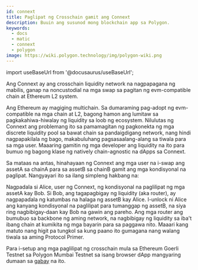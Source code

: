 ```yaml
---
id: connext
title: Paglipat ng Crosschain gamit ang Connext
description: Buuin ang susunod mong blockchain app sa Polygon.
keywords:
  - docs
  - matic
  - connext
  - polygon
image: https://wiki.polygon.technology/img/polygon-wiki.png
---
```

import useBaseUrl from '@docusaurus/useBaseUrl';

Ang Connext ay ang crosschain liquidity network na nagpapagana ng mabilis, ganap na noncustodial na mga swap sa pagitan ng evm-compatible chain at Ethereum L2 system.

Ang Ethereum ay magiging multichain. Sa dumaraming pag-adopt ng evm-compatible na mga chain at L2, bagong hamon ang lumitaw sa pagkakahiwa-hiwalay ng liquidity sa loob ng ecosystem. Nilulutas ng Connext ang problemang ito sa pamamagitan ng pagkonekta ng mga discrete liquidity pool sa bawat chain sa pandaigdigang network, nang hindi nagpapakilala ng bago, makabuluhang pagsasaalang-alang sa tiwala para sa mga user. Maaaring gamitin ng mga developer ang liquidity na ito para bumuo ng bagong klase ng natively chain-agnostic na dApps sa Connext.

Sa mataas na antas, hinahayaan ng Connext ang mga user na i-swap ang assetA sa chainA para sa assetB sa chainB gamit ang mga kondisyonal na paglipat. Nangyayari ito sa ilang simpleng hakbang na:

Nagpadala si Alice, user ng Connext, ng kondisyonal na paglilipat ng mga assetA kay Bob.
Si Bob, ang tagapagbigay ng liquidity (aka router), ay nagpapadala ng katumbas na halaga ng assetB kay Alice.
I-unlock ni Alice ang kanyang kondisyonal na paglilipat para tumanggap ng assetB, na siya ring nagbibigay-daan kay Bob na gawin ang pareho.
Ang mga router ang bumubuo sa backbone ng aming network, na nagbibigay ng liquidity sa iba't ibang chain at kumikita ng mga bayarin para sa paggawa nito. Maaari kang matuto nang higit pa tungkol sa kung paano ito gumagana nang walang tiwala sa aming Protocol Primer.

Para i-setup ang mga paglilipat ng crosschain mula sa Ethereum Goerli Testnet sa Polygon Mumbai Testnet sa isang browser dApp mangyaring dumaan sa [gabay](https://docs.connext.network/quickstart-polygon-matic-integration) na ito.
